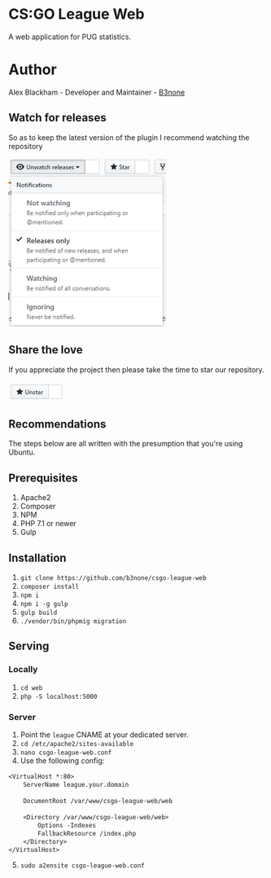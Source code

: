 # CS:GO League Web
A web application for PUG statistics.


# Author
Alex Blackham - Developer and Maintainer - [B3none](https://github.com/b3none/)

## Watch for releases

So as to keep the latest version of the plugin I recommend watching the repository

![Watch releases](https://github.com/b3none/gdprconsent/raw/development/.github/README_ASSETS/watch_releases.png)

## Share the love

If you appreciate the project then please take the time to star our repository.

![Star us](https://github.com/b3none/gdprconsent/raw/development/.github/README_ASSETS/star_us.png)

## Recommendations
The steps below are all written with the presumption that you're using Ubuntu.

## Prerequisites
1. Apache2
2. Composer
3. NPM
4. PHP 7.1 or newer
5. Gulp

## Installation
1. `git clone https://github.com/b3none/csgo-league-web`
2. `composer install`
3. `npm i`
4. `npm i -g gulp`
5. `gulp build`
6. `./vendor/bin/phpmig migration`

## Serving

### Locally
1. `cd web`
2. `php -S localhost:5000`

### Server 
1. Point the `league` CNAME at your dedicated server.
2. `cd /etc/apache2/sites-available`
3. `nano csgo-league-web.conf`
4. Use the following config:
```apacheconfig
<VirtualHost *:80>
    ServerName league.your.domain

    DocumentRoot /var/www/csgo-league-web/web

    <Directory /var/www/csgo-league-web/web>
        Options -Indexes
        FallbackResource /index.php
    </Directory>
</VirtualHost>
```
5. `sudo a2ensite csgo-league-web.conf`
